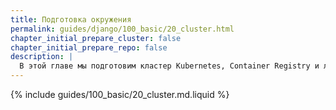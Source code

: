 ```yaml
---
title: Подготовка окружения
permalink: guides/django/100_basic/20_cluster.html
chapter_initial_prepare_cluster: false
chapter_initial_prepare_repo: false
description: |
  В этой главе мы подготовим кластер Kubernetes, Container Registry и локальное окружение для развертывания приложений.
---
```


{% include guides/100_basic/20_cluster.md.liquid %}
